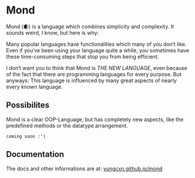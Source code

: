 ﻿# Mond

Mond (🌒) is a language which combines simplicity and complexity.
It sounds weird, I know, but here is why:

Many popular languages have functionalities which many of you don‘t like.
Even if you‘ve been using your language quite a while, you sometimes have these time-consuming steps that stop you from being efficient.

I don‘t want you to think that Mond is *THE NEW LANGUAGE*, even because of the fact that there are programming languages for every purpose. 
But anyways: This language is influenced by many great aspects of nearly every known language.

## Possibilites

Mond is a clear OOP-Language, but has completely new aspects, like the predefined methods or the datatype arrangement.

```coming soon :')```

## Documentation

The docs and other informations are at: [yungcxn.github.io/mond](https://yungcxn.github.io/mond/)